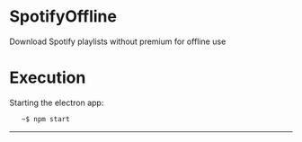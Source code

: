 # SpotifyOffline

Download Spotify playlists without premium for offline use

# Execution
Starting the electron app:
```sh
   ~$ npm start
```
----------


